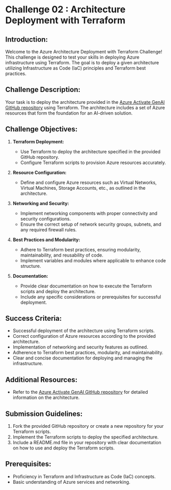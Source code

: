 # Challenge 02 :  Architecture Deployment with Terraform 

## Introduction:

Welcome to the Azure Architecture Deployment with Terraform Challenge! This challenge is designed to test your skills in deploying Azure infrastructure using Terraform. The goal is to deploy a given architecture utilizing Infrastructure as Code (IaC) principles and Terraform best practices.

## Challenge Description:

Your task is to deploy the architecture provided in the [Azure Activate GenAI GitHub repository](https://github.com/Azure/activate-genai) using Terraform. The architecture includes a set of Azure resources that form the foundation for an AI-driven solution.

## Challenge Objectives:

1. **Terraform Deployment:**
   - Use Terraform to deploy the architecture specified in the provided GitHub repository.
   - Configure Terraform scripts to provision Azure resources accurately.

2. **Resource Configuration:**
   - Define and configure Azure resources such as Virtual Networks, Virtual Machines, Storage Accounts, etc., as outlined in the architecture.

3. **Networking and Security:**
   - Implement networking components with proper connectivity and security configurations.
   - Ensure the correct setup of network security groups, subnets, and any required firewall rules.

4. **Best Practices and Modularity:**
   - Adhere to Terraform best practices, ensuring modularity, maintainability, and reusability of code.
   - Implement variables and modules where applicable to enhance code structure.

5. **Documentation:**
   - Provide clear documentation on how to execute the Terraform scripts and deploy the architecture.
   - Include any specific considerations or prerequisites for successful deployment.

## Success Criteria:

- Successful deployment of the architecture using Terraform scripts.
- Correct configuration of Azure resources according to the provided architecture.
- Implementation of networking and security features as outlined.
- Adherence to Terraform best practices, modularity, and maintainability.
- Clear and concise documentation for deploying and managing the infrastructure.

## Additional Resources:

- Refer to the  [Azure Activate GenAI GitHub repository](https://github.com/Azure/activate-genai) for detailed information on the architecture.

## Submission Guidelines:

1. Fork the provided GitHub repository or create a new repository for your Terraform scripts.
2. Implement the Terraform scripts to deploy the specified architecture.
3. Include a README.md file in your repository with clear documentation on how to use and deploy the Terraform scripts.

## Prerequisites:

- Proficiency in Terraform and Infrastructure as Code (IaC) concepts.
- Basic understanding of Azure services and networking.

